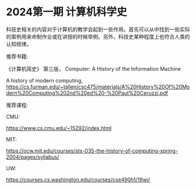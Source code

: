 # 2024第一期 计算机科学史 

科技史相关的内容对于计算机的教学会起到一些作用。首先可以从中找到一些实际的案例用来命制作业或在讲授的时候举例。另外，科技史某种程度上也符合人类的认知规律。

推荐书籍: 

《计算机简史》 第三版， Computer: A History of the Information Machine

A history of modern computing, https://cs.furman.edu/~tallen/csc475/materials/A%20History%20Of%20Modern%20Computing%202nd%20ed%20-%20Paul%20Ceruzzi.pdf

推荐课程: 

CMU:

https://www.cs.cmu.edu/~15292/index.html 

MIT:

https://ocw.mit.edu/courses/sts-035-the-history-of-computing-spring-2004/pages/syllabus/

UW:

https://courses.cs.washington.edu/courses/cse490h1/19wi/